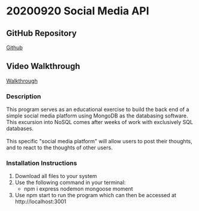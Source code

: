 # 20200920 Social Media API

## GitHub Repository
[Github](https://github.com/josephptflanagan/20200920-Social-Media-API)

## Video Walkthrough
[Walkthrough](https://drive.google.com/file/d/16Shvu3iP3TWzYsyZxQ8kfb9xO-7UbZjm/view)

### Description
This program serves as an educational exercise to build the back end of a simple social media platform using MongoDB as the databasing software. This excursion into NoSQL comes after weeks of work with exclusively SQL databases.</br></br>
This specific "social media platform" will allow users to post their thoughts, and to react to the thoughts of other users.

### Installation Instructions
1. Download all files to your system
2. Use the following command in your terminal:</br>
    * npm i express nodemon mongoose moment
3. Use npm start to run the program which can then be accessed at http://localhost:3001
    
